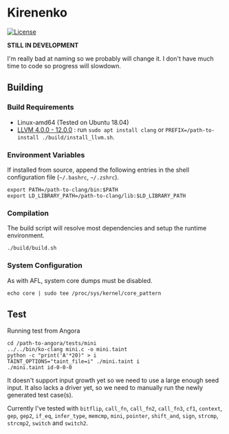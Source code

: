 # Kirenenko

[![License](https://img.shields.io/badge/License-Apache%202.0-blue.svg)](https://opensource.org/licenses/Apache-2.0)

**STILL IN DEVELOPMENT**

I'm really bad at naming so we probably will change it.
I don't have much time to code so progress will slowdown.

## Building

### Build Requirements

- Linux-amd64 (Tested on Ubuntu 18.04)
- [LLVM 4.0.0 - 12.0.0](http://llvm.org/docs/index.html) :
  run `sudo apt install clang` or
  `PREFIX=/path-to-install ./build/install_llvm.sh`.

### Environment Variables

If installed from source,
append the following entries in the shell configuration file (`~/.bashrc`, `~/.zshrc`).

```
export PATH=/path-to-clang/bin:$PATH
export LD_LIBRARY_PATH=/path-to-clang/lib:$LD_LIBRARY_PATH
```

### Compilation

The build script will resolve most dependencies and setup the 
runtime environment.

```shell
./build/build.sh
```

### System Configuration

As with AFL, system core dumps must be disabled.

```shell
echo core | sudo tee /proc/sys/kernel/core_pattern
```

## Test
Running test from Angora
```
cd /path-to-angora/tests/mini
../../bin/ko-clang mini.c -o mini.taint
python -c "print('A'*20)" > i
TAINT_OPTIONS="taint_file=i" ./mini.taint i
./mini.taint id-0-0-0
```

It doesn't support input growth yet so we need to use a large enough
seed input. It also lacks a driver yet, so we need to manually run
the newly generated test case(s).

Currently I've tested with `bitflip`, `call_fn`, `call_fn2`, `call_fn3`,
`cf1`, `context`, `gep`, `gep2`, `if_eq`, `infer_type`, `memcmp`, `mini`,
`pointer`, `shift_and`, `sign`, `strcmp`, `strcmp2`, `switch` and `switch2`.
